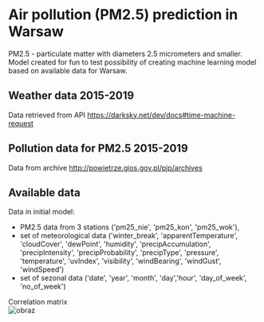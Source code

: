 # Air pollution (PM2.5) prediction in Warsaw
PM2.5 - particulate matter with diameters 2.5 micrometers and smaller. 
Model created for fun to test possibility of creating machine learning model based on available data for Warsaw.  


## Weather data 2015-2019
Data retrieved from API https://darksky.net/dev/docs#time-machine-request  

## Pollution data for PM2.5 2015-2019
Data from archive http://powietrze.gios.gov.pl/pjp/archives  

## Available data
Data in initial model:  
* PM2.5 data from 3 stations ('pm25_nie', 'pm25_kon', 'pm25_wok'), 
* set of meteorological data ('winter_break', 'apparentTemperature', 'cloudCover', 'dewPoint', 'humidity', 'precipAccumulation', 'precipIntensity', 'precipProbability', 'precipType', 'pressure', 'temperature', 'uvIndex', 'visibility', 'windBearing', 'windGust', 'windSpeed')
* set of sezonal data ('date', 'year', 'month', 'day','hour', 'day_of_week', 'no_of_week')

Correlation matrix  
![obraz](https://user-images.githubusercontent.com/10920417/161531112-9b0567c1-756c-4a71-862e-f800dd10b281.png)

